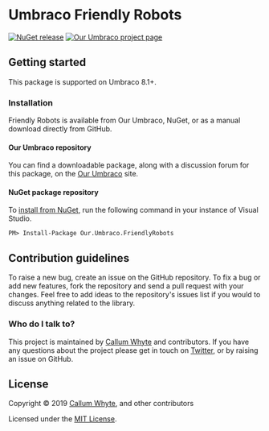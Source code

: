 # Umbraco Friendly Robots

[![NuGet release](https://img.shields.io/nuget/v/Our.Umbraco.FriendlyRobots.svg)](https://www.nuget.org/packages/Our.Umbraco.FriendlyRobots/)
[![Our Umbraco project page](https://img.shields.io/badge/our-umbraco-orange.svg)](https://our.umbraco.com/projects/website-utilities/friendly-robots/)

## Getting started

This package is supported on Umbraco 8.1+.

### Installation

Friendly Robots is available from Our Umbraco, NuGet, or as a manual download directly from GitHub.

#### Our Umbraco repository

You can find a downloadable package, along with a discussion forum for this package, on the [Our Umbraco](https://our.umbraco.com/projects/website-utilities/friendly-robots/) site.

#### NuGet package repository

To [install from NuGet](https://www.nuget.org/packages/Our.Umbraco.FriendlyRobots/), run the following command in your instance of Visual Studio.

    PM> Install-Package Our.Umbraco.FriendlyRobots

## Contribution guidelines

To raise a new bug, create an issue on the GitHub repository. To fix a bug or add new features, fork the repository and send a pull request with your changes. Feel free to add ideas to the repository's issues list if you would to discuss anything related to the library.

### Who do I talk to?

This project is maintained by [Callum Whyte](https://callumwhyte.com/) and contributors. If you have any questions about the project please get in touch on [Twitter](https://twitter.com/callumbwhyte), or by raising an issue on GitHub.

## License

Copyright &copy; 2019 [Callum Whyte](https://callumwhyte.com/), and other contributors

Licensed under the [MIT License](LICENSE.md).